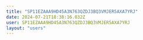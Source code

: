 ```yaml
---
title: "SP11EZAAA9HD45A3N763QZDJ3BQ3VMJER5AXA7YRJ"
date: 2024-07-21T18:38:16.032Z
user: SP11EZAAA9HD45A3N763QZDJ3BQ3VMJER5AXA7YRJ
layout: "users"
---
```

    